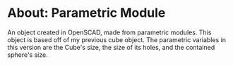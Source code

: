 About: Parametric Module
==================

An object created in OpenSCAD, made from parametric modules. This object is based off of my previous cube object. The parametric variables in this version are the Cube's size, the size of its holes, and the contained sphere's size.

